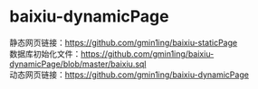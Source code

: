 # baixiu-dynamicPage

静态网页链接：https://github.com/gmin1ing/baixiu-staticPage<br>
数据库初始化文件：https://github.com/gmin1ing/baixiu-dynamicPage/blob/master/baixiu.sql<br>
动态网页链接：https://github.com/gmin1ing/baixiu-dynamicPage<br>
